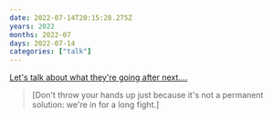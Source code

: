 ```yaml
---
date: 2022-07-14T20:15:28.275Z
years: 2022
months: 2022-07
days: 2022-07-14
categories: ["talk"]
---
```

[Let's talk about what they're going after next....](https://www.youtube.com/watch?v=FEmw7k1MPIA)

> [Don't throw your hands up just because it's not a permanent solution: we're in for a long fight.]
